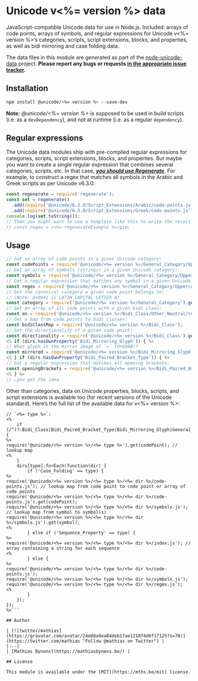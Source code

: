 # Unicode v<%= version %> data

JavaScript-compatible Unicode data for use in Node.js. Included: arrays of code points, arrays of symbols, and regular expressions for Unicode v<%= version %>’s categories, scripts, script extensions, blocks, and properties, as well as bidi mirroring and case folding data.

The data files in this module are generated as part of the [node-unicode-data](https://mths.be/node-unicode-data) project. **Please report any bugs or requests [in the appropriate issue tracker](https://github.com/node-unicode/node-unicode-data/issues).**

## Installation

```bash
npm install @unicode/<%= version %> --save-dev
```

**Note:** _@unicode/<%= version %>_ is supposed to be used in build scripts (i.e. as a `devDependency`), and not at runtime (i.e. as a regular `dependency`).

## Regular expressions

The Unicode data modules ship with pre-compiled regular expressions for categories, scripts, script extensions, blocks, and properties. But maybe you want to create a single regular expression that combines several categories, scripts, etc. In that case, [***you should use Regenerate***](https://mths.be/regenerate). For example, to construct a regex that matches all symbols in the Arabic and Greek scripts as per Unicode v6.3.0:

```js
const regenerate = require('regenerate');
const set = regenerate()
  .add(require('@unicode/6.3.0/Script_Extensions/Arabic/code-points.js')) // or `…/symbols`, doesn’t matter
  .add(require('@unicode/6.3.0/Script_Extensions/Greek/code-points.js')); // or `…/symbols`, doesn’t matter
console.log(set.toString());
// Then you might want to use a template like this to write the result to a file, along with any regex flags you might need:
// const regex = /<%= regenerateExample %>/gim;
```

## Usage

```js
// Get an array of code points in a given Unicode category:
const codePoints = require('@unicode/<%= version %>/General_Category/Uppercase_Letter/code-points.js');
// Get an array of symbols (strings) in a given Unicode category:
const symbols = require('@unicode/<%= version %>/General_Category/Uppercase_Letter/symbols.js');
// Get a regular expression that matches any symbol in a given Unicode category:
const regex = require('@unicode/<%= version %>/General_Category/Uppercase_Letter/regex.js');
// Get the canonical category a given code point belongs to:
// (Note: U+0041 is LATIN CAPITAL LETTER A)
const category = require('@unicode/<%= version %>/General_Category').get(0x41);
// Get an array of all code points with a given bidi class:
const on = require('@unicode/<%= version %>/Bidi_Class/Other_Neutral/code-points.js');
// Get a map from code points to bidi classes:
const bidiClassMap = require('@unicode/<%= version %>/Bidi_Class');
// Get the directionality of a given code point:
const directionality = require('@unicode/<%= version %>/Bidi_Class').get(0x41);
<% if (dirs.hasOwnProperty('Bidi_Mirroring_Glyph')) { %>
// What glyph is the mirror image of `«` (U+00AB)?
const mirrored = require('@unicode/<%= version %>/Bidi_Mirroring_Glyph').get(0xAB);
<% } if (dirs.hasOwnProperty('Bidi_Paired_Bracket_Type')) { %>
// Get a regular expression that matches all opening brackets:
const openingBrackets = require('@unicode/<%= version %>/Bidi_Paired_Bracket_Type/Open/regex.js');
<% } %>
// …you get the idea.
```

Other than categories, data on Unicode properties, blocks, scripts, and script extensions is available too (for recent versions of the Unicode standard). Here’s the full list of the available data for v<%= version %>:

```js<% Object.keys(dirs).forEach(function(type) { if (type == 'Names') { return; } %>
// `<%= type %>`:
<%
	if (/^(?:Bidi_Class|Bidi_Paired_Bracket_Type|Bidi_Mirroring_Glyph|General_Category)$/.test(type)) {
%>
require('@unicode/<%= version %>/<%= type %>').get(codePoint); // lookup map
<%
	}
	dirs[type].forEach(function(dir) {
		if ('Case_Folding' == type) {
%>
require('@unicode/<%= version %>/<%= type %>/<%= dir %>/code-points.js'); // lookup map from code point to code point or array of code points
require('@unicode/<%= version %>/<%= type %>/<%= dir %>/code-points.js').get(codePoint);
require('@unicode/<%= version %>/<%= type %>/<%= dir %>/symbols.js'); // lookup map from symbol to symbol(s)
require('@unicode/<%= version %>/<%= type %>/<%= dir %>/symbols.js').get(symbol);
<%
		} else if ('Sequence_Property' == type) {
%>
require('@unicode/<%= version %>/<%= type %>/<%= dir %>/index.js'); // array containing a string for each sequence
<%
		} else {
%>
require('@unicode/<%= version %>/<%= type %>/<%= dir %>/code-points.js');
require('@unicode/<%= version %>/<%= type %>/<%= dir %>/symbols.js');
require('@unicode/<%= version %>/<%= type %>/<%= dir %>/regex.js');
<%
		}
	});
});
%>```

## Author

| [![twitter/mathias](https://gravatar.com/avatar/24e08a9ea84deb17ae121074d0f17125?s=70)](https://twitter.com/mathias "Follow @mathias on Twitter") |
|---|
| [Mathias Bynens](https://mathiasbynens.be/) |

## License

This module is available under the [MIT](https://mths.be/mit) license.
